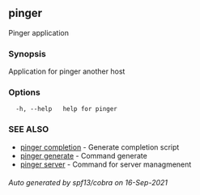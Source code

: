 ## pinger

Pinger application

### Synopsis

Application for pinger another host

### Options

```
  -h, --help   help for pinger
```

### SEE ALSO

* [pinger completion](pinger_completion.md)	 - Generate completion script
* [pinger generate](pinger_generate.md)	 - Command generate
* [pinger server](pinger_server.md)	 - Command for server managmenent

###### Auto generated by spf13/cobra on 16-Sep-2021
